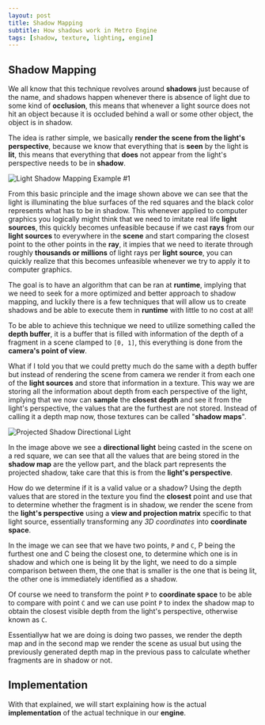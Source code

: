 ```yaml
---
layout: post
title: Shadow Mapping
subtitle: How shadows work in Metro Engine
tags: [shadow, texture, lighting, engine]
---
```


## Shadow Mapping

  We all know that this technique revolves around **shadows** just because of the name, and shadows happen whenever there is absence of light due to some kind of **occlusion**, this means that whenever a light source does not hit an object because it is occluded behind a wall or some other object, the object is in shadow.
  
  The idea is rather simple, we basically **render the scene from the light's perspective**, because we know that everything that is **seen** by the light is **lit**, this means that everything that **does** not appear from the light's perspective needs to be in **shadow**.
  
  ![Light Shadow Mapping Example #1](https://user-images.githubusercontent.com/48097484/119214127-a173a880-bac4-11eb-81fa-b2d16c27d296.png)

  From this basic principle and the image shown above we can see that the light is illuminating the blue surfaces of the red squares and the black color represents what has to be in shadow. This whenever applied to computer graphics you logically might think that we need to imitate real life **light sources**, this quickly becomes unfeasible because if we cast **rays** from our **light sources** to everywhere in the **scene** and start comparing the closest point to the other points in the **ray**, it impies that we need to iterate through roughly **thousands or millions** of light rays per **light source**, you can quickly realize that this becomes unfeasible whenever we try to apply it to computer graphics.
  
  The goal is to have an algorithm that can be ran at **runtime**, implying that we need to seek for a more optimized and better approach to shadow mapping, and luckily there is a few techniques that will allow us to create shadows and be able to execute them in **runtime** with little to no cost at all!

  To be able to achieve this technique we need to utilize something called the **depth buffer**, it is a buffer that is filled with information of the depth of a fragment in a scene clamped to `[0, 1]`, this everything is done from the **camera's point of view**.
  
  What if I told you that we could pretty much do the same with a depth buffer but instead of rendering the scene from camera we render it from each one of the **light sources** and store that information in a texture. This way we are storing all the information about depth from each perspective of the light, implying that we now can **sample** the **closest depth** and see it from the light's perspective, the values that are the furthest are not stored. Instead of calling it a depth map now, those textures can be called "**shadow maps**".
  
  ![Projected Shadow Directional Light](https://user-images.githubusercontent.com/48097484/119215217-81e07e00-bacc-11eb-9cd1-42932bc898ca.png)

  In the image above we see a **directional light** being casted in the scene on a red square, we can see that all the values that are being stored in the **shadow map** are the yellow part, and the black part represents the projected shadow, take care that this is from the **light's perspective**.
  
  How do we determine if it is a valid value or a shadow? Using the depth values that are stored in the texture you find the **closest** point and use that to determine whether the fragment is in shadow, we render the scene from the **light's perspective** using a **view and projection matrix** specific to that light source, essentially transforming any _3D coordinates_ into **coordinate space**.
  
  In the image we can see that we have two points, `P` and `C`, P being the furthest one and C being the closest one, to determine which one is in shadow and which one is being lit by the light, we need to do a simple comparison between them, the one that is smaller is the one that is being lit, the other one is immediately identified as a shadow.
  
  Of course we need to transform the point `P` to **coordinate space** to be able to compare with point `C` and we can use point `P` to index the shadow map to obtain the closest visible depth from the light's perspective, otherwise known as `C`.
  
  Essentiallyw hat we are doing is doing two passes, we render the depth map and in the second map we render the scene as usual but using the previously generated depth map in the previous pass to calculate whether fragments are in shadow or not.
  
## Implementation
  
  With that explained, we will start explaining how is the actual **implementation** of the actual technique in our **engine**.
  
  
  
